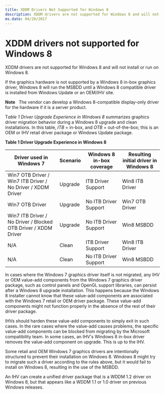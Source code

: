 ```yaml
---
title: XDDM Drivers Not Supported for Windows 8
description: XDDM drivers are not supported for Windows 8 and will not install or run on Windows 8.
ms.date: 04/20/2017
---
```


# XDDM drivers not supported for Windows 8


XDDM drivers are not supported for Windows 8 and will not install or run on Windows 8.

If the graphics hardware is not supported by a Windows 8 in-box graphics driver, Windows 8 will run the MSBDD until a Windows 8 compatible driver is installed from Windows Update or an OEM/IHV site.

**Note**  
The vendor can develop a Windows 8-compatible display-only driver for the hardware if it is a server product.

 

T*able 1 Driver Upgrade Experience in Windows 8* summarizes graphics driver migration behavior during a Windows 8 upgrade and clean installations. In this table, *ITB* = in-box, and *OTB* = out-of-the-box; this is an OEM or IHV retail driver package or Windows Update package.

**Table 1 Driver Upgrade Experience in Windows 8**

| Driver used in Windows 7                                       | Scenario | Windows 8 in-box coverage | Resulting initial driver in Windows 8 |
|----------------------------------------------------------------|----------|---------------------------|---------------------------------------|
| Win7 OTB Driver / Win7 ITB Driver / No Driver / XDDM Driver    | Upgrade  | ITB Driver Support        | Win8 ITB Driver                       |
| Win7 OTB Driver                                                | Upgrade  | No ITB Driver Support     | Win7 OTB Driver                       |
| Win7 ITB Driver / No Driver / Blocked OTB Driver / XDDM Driver | Upgrade  | No ITB Driver Support     | Win8 MSBDD                            |
| N/A                                                            | Clean    | ITB Driver Support        | Win8 ITB Driver                       |
| N/A                                                            | Clean    | No ITB Driver Support     | Win8 MSBDD                            |

 

In cases where the Windows 7 graphics driver itself is not migrated, any IHV or OEM value-add components from the Windows 7 graphics driver package, such as control panels and OpenGL support libraries, can persist after a Windows 8 upgrade installation. This happens because the Windows 8 installer cannot know that these value-add components are associated with the Windows 7 retail or OEM driver package. These value-add components might not function properly in the absence of the rest of their driver package.

IHVs should harden these value-add components to simply exit in such cases. In the rare cases where the value-add causes problems, the specific value-add components can be blocked from migrating by the Microsoft compatibility team. In some cases, an IHV's Windows 8 in-box driver removes the value-add component on upgrade. This is up to the IHV.

Some retail and OEM Windows 7 graphics drivers are intentionally structured to prevent their installation on Windows 8. Windows 8 might try to migrate such a driver according to the rules above, but it would fail to install on Windows 8, resulting in the use of the MSBDD.

An IHV can create a unified driver package that is a WDDM 1.2 driver on Windows 8, but that appears like a WDDM 1.1 or 1.0 driver on previous Windows releases.

 

 





